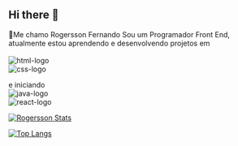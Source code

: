 ## Hi there 👋
👋Me chamo Rogersson Fernando
Sou um Programador Front End, atualmente estou aprendendo e desenvolvendo projetos em 
<br>
<br>
 <img src="https://img.shields.io/badge/HTML5-E34F26?style=for-the-badge&logo=html5&logoColor=white" alt="html-logo"/>
 <br>
 <img src="https://img.shields.io/badge/CSS3-1572B6?style=for-the-badge&logo=css3&logoColor=white" alt ="css-logo"/>
 <br>

e iniciando 
<br>
<img src="https://img.shields.io/badge/JavaScript-F7DF1E?style=for-the-badge&logo=javascript&logoColor=black" alt="java-logo"/>
<br>
<img src="https://img.shields.io/badge/React-20232A?style=for-the-badge&logo=react&logoColor=61DAFB" alt="react-logo"/>
<a href="https://www.linkedin.com/in/rogersson-fernando-de-souza-b4b76615a/">

[![Rogersson Stats](https://github-readme-stats.vercel.app/api?username=rogersson34)](https://github.com/anuraghazra/github-readme-stats)

[![Top Langs](https://github-readme-stats.vercel.app/api/top-langs/?username=rogersson34)](https://github.com/anuraghazra/github-readme-stats)
